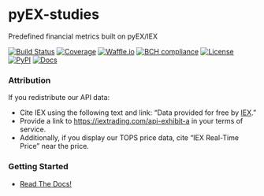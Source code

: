 # pyEX-studies
Predefined financial metrics built on pyEX/IEX

[![Build Status](https://travis-ci.org/timkpaine/pyEX-studies.svg?branch=master)](https://travis-ci.org/timkpaine/pyEX-studies)
[![Coverage](https://codecov.io/gh/timkpaine/pyEX-studies/branch/master/graph/badge.svg)](https://codecov.io/gh/timkpaine/pyEX-studies)
[![Waffle.io](https://badge.waffle.io/timkpaine/pyEX-studies.png?label=ready&title=Ready)](https://waffle.io/timkpaine/pyEX-studies?utm_source=badge)
[![BCH compliance](https://bettercodehub.com/edge/badge/timkpaine/pyEX-studies?branch=master)](https://bettercodehub.com/)
[![License](https://img.shields.io/github/license/timkpaine/pyEX-studies.svg)](https://pypi.python.org/pypi/pyEX-studies/)
[![PyPI](https://img.shields.io/pypi/v/pyEX-studies.svg)](https://pypi.python.org/pypi/pyEX-studies/)
[![Docs](https://img.shields.io/readthedocs/pyEX-studies.svg)](https://pyEX-studies.readthedocs.io)


### Attribution
If you redistribute our API data:

- Cite IEX using the following text and link: “Data provided for free by [IEX](https://iextrading.com/developer).”
- Provide a link to https://iextrading.com/api-exhibit-a in your terms of service.
- Additionally, if you display our TOPS price data, cite “IEX Real-Time Price” near the price.

### Getting Started

- [Read The Docs!](https://pyEX-studies.readthedocs.io)
